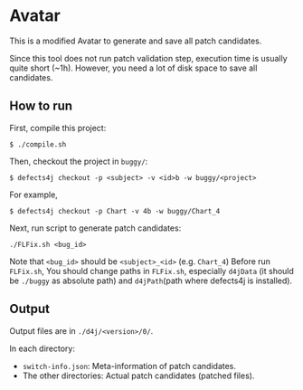 # Avatar
This is a modified Avatar to generate and save all patch candidates.

Since this tool does not run patch validation step, execution time is usually quite short (~1h).
However, you need a lot of disk space to save all candidates.

## How to run  
First, compile this project:
```
$ ./compile.sh
```

Then, checkout the project in `buggy/`:
```
$ defects4j checkout -p <subject> -v <id>b -w buggy/<project>
```
For example,
```
$ defects4j checkout -p Chart -v 4b -w buggy/Chart_4
```

Next, run script to generate patch candidates:
```
./FLFix.sh <bug_id>
```
Note that `<bug_id>` should be `<subject>_<id>` (e.g. `Chart_4`)
Before run `FLFix.sh`, You should change paths in `FLFix.sh`, especially `d4jData` (it should be `./buggy` as absolute path) and `d4jPath`(path where defects4j is installed).

## Output
Output files are in ```./d4j/<version>/0/```.

In each directory:
* ```switch-info.json```: Meta-information of patch candidates.
* The other directories: Actual patch candidates (patched files).
